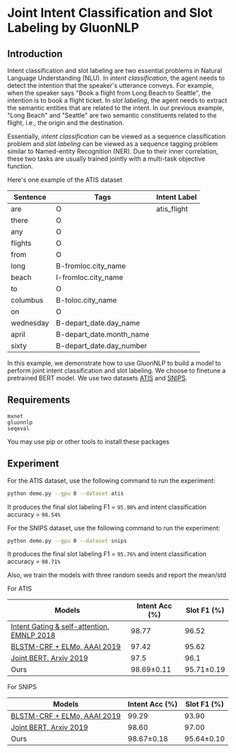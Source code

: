 # Joint Intent Classification and Slot Labeling by GluonNLP


## Introduction
Intent classification and slot labeling are two essential problems in Natural Language Understanding (NLU).
In _intent classification_, the agent needs to detect the intention that the speaker's utterance conveys.
 For example, when the speaker says "Book a flight from Long Beach to Seattle", the intention is to book a flight ticket.
In _slot labeling_, the agent needs to extract the semantic entities that are related to the intent. In our previous example,
"Long Beach" and "Seattle" are two semantic constituents related to the flight, i.e., the origin and the destination.

Essentially, _intent classification_ can be viewed as a sequence classification problem and _slot labeling_ can be viewed as a
sequence tagging problem similar to Named-entity Recognition (NER). Due to their inner correlation, these two tasks are usually
trained jointly with a multi-task objective function.  

Here's one example of the ATIS dataset

| Sentence  | Tags | Intent Label |
| --------- | ---- | ------------ |
|    are    | O    |    atis_flight |
| there     | O    |  |
| any       | O    |  |
| flights   | O    |  |
| from      | O    |  |
| long      | B-fromloc.city_name |  |
| beach     | I-fromloc.city_name |  |
| to        | O                   |  |
| columbus  | B-toloc.city_name   |  |
| on        | O                   |  |
| wednesday | B-depart_date.day_name    |  |
| april     | B-depart_date.month_name  |  |
| sixty     | B-depart_date.day_number  |  |



In this example, we demonstrate how to use GluonNLP to build a model to perform joint intent classification and slot labeling. We 
choose to finetune a pretrained BERT model.  We use two datasets [ATIS](https://github.com/yvchen/JointSLU) and [SNIPS](https://github.com/snipsco/nlu-benchmark/tree/master/2017-06-custom-intent-engines).
 
## Requirements

```
mxnet
gluonnlp
seqeval
```

You may use pip or other tools to install these packages

## Experiment
For the ATIS dataset, use the following command to run the experiment:
```bash
python demo.py --gpu 0 --dataset atis
```

It produces the final slot labeling F1 = `95.98%` and intent classification accuracy = `98.54%`

For the SNIPS dataset, use the following command to run the experiment:
```bash
python demo.py --gpu 0 --dataset snips
```
It produces the final slot labeling F1 = `95.76%` and intent classification accuracy = `98.71%`

Also, we train the models with three random seeds and report the mean/std

For ATIS

| Models | Intent Acc (%) | Slot F1 (%) |
| ------ | ------------------------ | ----------- |
| [Intent Gating & self-attention, EMNLP 2018](https://www.aclweb.org/anthology/D18-1417) | 98.77 | 96.52 |
| [BLSTM-CRF + ELMo, AAAI 2019](https://arxiv.org/abs/1811.05370) | 97.42 | 95.62 |
| [Joint BERT, Arxiv 2019](https://arxiv.org/pdf/1902.10909.pdf) |  97.5 | 96.1 |
| Ours | 98.69±0.11  | 95.71±0.19 |

For SNIPS

| Models | Intent Acc (%) | Slot F1 (%) |
| ------ | ------------------------ | ----------- |
| [BLSTM-CRF + ELMo, AAAI 2019](https://arxiv.org/abs/1811.05370) | 99.29 | 93.90 |
| [Joint BERT, Arxiv 2019](https://arxiv.org/pdf/1902.10909.pdf) | 98.60 | 97.00 |
| Ours | 98.67±0.18 | 95.64±0.10 |
